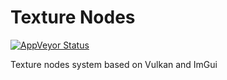 # Texture Nodes

[![AppVeyor Status](https://img.shields.io/appveyor/build/hooyuser/texturenodes?logo=AppVeyor&label=AppVeyor)](https://ci.appveyor.com/project/hooyuser/texturenodes/branch/master)

Texture nodes system based on Vulkan and ImGui
